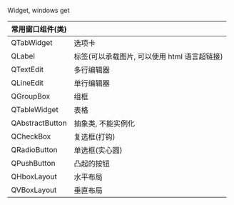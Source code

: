 Widget, windows get

| 常用窗口组件(类) |  |
| --------------- | --- |
| QTabWidget      | 选项卡 |
| QLabel          | 标签(可以承载图片, 可以使用 html 语言超链接) |
| QTextEdit       | 多行编辑器 |
| QLineEdit       | 单行编辑器 |
| QGroupBox       | 组框 |
| QTableWidget    | 表格 |
| QAbstractButton | 抽象类, 不能实例化 |
| QCheckBox       | 复选框(打钩) |
| QRadioButton    | 单选框(实心圆) |
| QPushButton     | 凸起的按钮 |
| QHboxLayout     | 水平布局 |
| QVBoxLayout     | 垂直布局 |
